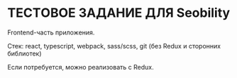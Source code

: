 # TECTОВОЕ ЗАДАНИЕ ДЛЯ Seobility

Frontend-часть приложения.

Стек: react, typescript, webpack, sass/scss, git (без Redux и сторонних библиотек)

Если потребуется, можно реализовать с Redux.
